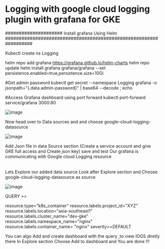 # Logging with google cloud logging plugin with grafana for GKE #

##################### Install grafana Using Helm ##################################################################

Kubectl create ns Logging

helm repo add grafana https://grafana.github.io/helm-charts
helm repo update
helm install grafana grafana/grafana --set persistence.enabled=true,persistence.size=10Gi


#Get admin password
kubectl get secret --namespace Logging grafana -o jsonpath="{.data.admin-password}" | base64 --decode ; echo


#Access Grafana dashboard using port forward
kubectl port-forward service/grafana 3000:80


![image](https://github.com/Shubham2194/grafana-GKE/assets/83746560/43db0ae1-9e7e-41b1-8daf-8fb22d967f71)

Now head over to Data sources and and choose google-cloud-logging-datasource

![image](https://github.com/Shubham2194/grafana-GKE/assets/83746560/f79a8942-cdf2-42da-a8a4-8c6795bf5974)

Add Json file in data Source section (Create a service account and give GKE full access and Create json key)
save and test 
Our grafana is communicating with Google cloud Logging resource 
######
Lets Explore our added data source 
Look after Explore section and Choose google-cloud-logging-datasource as source 

![image](https://github.com/Shubham2194/grafana-GKE/assets/83746560/70774554-9a0f-4911-98b3-1be2b49ae622)

QUERY >>

resource.type="k8s_container"
resource.labels.project_id="XYZ"
resource.labels.location="asia-southeast1"
resource.labels.cluster_name="dev-gke"
resource.labels.namespace_name="nginx"
resource.labels.container_name= "nginx"
severity>=DEFAULT

You can algo Add and create dashboard with the query ,to view lOGS diretly there 
In Explore section Choose Add to dashboard and You are done !!! 

